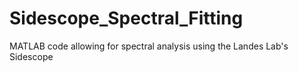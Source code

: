# Sidescope_Spectral_Fitting
MATLAB code allowing for spectral analysis using the Landes Lab's Sidescope
